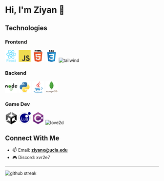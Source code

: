 # Hi, I'm Ziyan 👋

## Technologies

### Frontend
<p align="left">
  <img src="https://raw.githubusercontent.com/devicons/devicon/master/icons/react/react-original-wordmark.svg" alt="react" width="40" height="40"/>
  <img src="https://raw.githubusercontent.com/devicons/devicon/master/icons/javascript/javascript-original.svg" alt="javascript" width="40" height="40"/>
  <img src="https://raw.githubusercontent.com/devicons/devicon/master/icons/html5/html5-original-wordmark.svg" alt="html5" width="40" height="40"/>
  <img src="https://raw.githubusercontent.com/devicons/devicon/master/icons/css3/css3-original-wordmark.svg" alt="css3" width="40" height="40"/>
  <img src="https://www.vectorlogo.zone/logos/tailwindcss/tailwindcss-icon.svg" alt="tailwind" width="40" height="40"/>
</p>

### Backend
<p align="left">
  <img src="https://raw.githubusercontent.com/devicons/devicon/master/icons/nodejs/nodejs-original-wordmark.svg" alt="nodejs" width="40" height="40"/>
  <img src="https://raw.githubusercontent.com/devicons/devicon/master/icons/python/python-original.svg" alt="python" width="40" height="40"/>
  <img src="https://raw.githubusercontent.com/devicons/devicon/master/icons/java/java-original.svg" alt="java" width="40" height="40"/>
  <img src="https://raw.githubusercontent.com/devicons/devicon/master/icons/mongodb/mongodb-original-wordmark.svg" alt="mongodb" width="40" height="40"/>
</p>

### Game Dev
<p align="left">
  <img src="https://raw.githubusercontent.com/devicons/devicon/master/icons/unity/unity-original.svg" alt="unity" width="40" height="40"/>
  <img src="https://raw.githubusercontent.com/devicons/devicon/master/icons/lua/lua-original.svg" alt="lua" width="40" height="40"/>
  <img src="https://raw.githubusercontent.com/devicons/devicon/master/icons/csharp/csharp-original.svg" alt="csharp" width="40" height="40"/>
  <img src="https://love2d.org/w/images/6/68/love-app-0.10.png" height="40" alt="love2d"/>
</p>

## Connect With Me
- 📫 Email: **ziyanx@ucla.edu**
- 🎮 Discord: xvr2e7

---
<p align="left">
  <picture>
    <source
      srcset="https://streak-stats.demolab.com/?user=xvr2e7&theme=dark"
      media="(prefers-color-scheme: dark)"
    />
    <source
      srcset="https://streak-stats.demolab.com/?user=xvr2e7"
      media="(prefers-color-scheme: light), (prefers-color-scheme: no-preference)"
    />
    <img src="https://streak-stats.demolab.com/?user=xvr2e7" alt="github streak"/>
  </picture>
</p>
